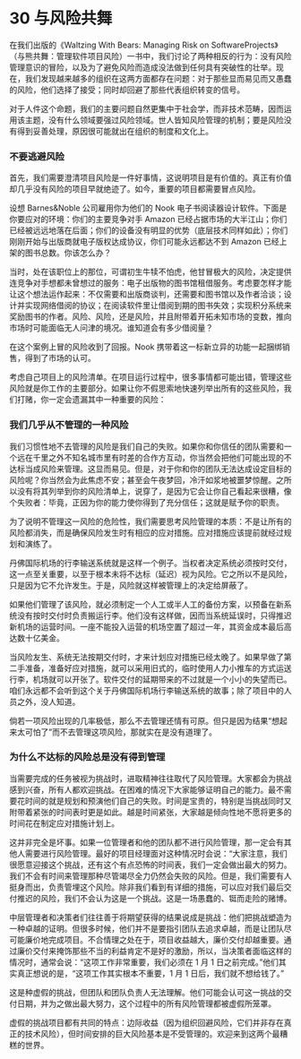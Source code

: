 # 30 与风险共舞

在我们出版的《Waltzing With Bears: Managing Risk on SoftwareProjects》（与熊共舞：管理软件项目风险）一书中，我们讨论了两种相反的行为：没有风险管理意识的冒险，以及为了避免风险而造成没法做到任何具有突破性的壮举。现在，我们发现越来越多的组织在这两方面都存在问题：对于那些显而易见而又愚蠢的风险，他们选择了接受；同时却回避了那些代表组织转变的信号。

对于人件这个命题，我们的主要问题自然更集中于社会学，而非技术范畴，因而运用该主题，没有什么领域要强过风险领域。世人皆知风险管理的机制；要是风险没有得到妥善处理，原因很可能就出在组织的制度和文化上。

### 不要逃避风险



首先，我们需要澄清项目风险是一件好事情，这说明项目是有价值的。真正有价值却几乎没有风险的项目早就绝迹了。如今，重要的项目都需要冒点风险。

设想 Barnes\&Noble 公司雇用你为他们的 Nook 电子书阅读器设计软件。下面是你要应对的环境：你们的主要竞争对手 Amazon 已经占据市场的大半江山；你们已经被远远地落在后面；你们的设备没有明显的优势（底层技术同样如此）；你们刚刚开始与出版商就电子版权达成协议，你们可能永远都达不到 Amazon 已经上架的图书总数。你该怎么办？

当时，处在该职位上的那位，可谓初生牛犊不怕虎，他甘冒极大的风险，决定提供连竞争对手想都未曾想过的服务：电子出版物的图书馆租借服务。考虑要怎样才能让这个想法运作起来：不仅需要和出版商谈判，还需要和图书馆以及作者洽谈；设计并实现网络借阅的协议；在阅读软件里让借阅到期的图书失效；实现积分系统来奖励图书的作者。风险、风险，还是风险，并且附带着开拓未知市场的变数，推向市场时可能面临无人问津的境况。谁知道会有多少借阅量？

在这个案例上冒的风险收到了回报。Nook 携带着这一标新立异的功能一起捆绑销售，得到了市场的认可。

考虑自己项目上的风险清单。在项目运行过程中，很多事情都可能出错，管理这些风险就是你工作的主要部分。如果让你不假思索地快速列举出所有的这些风险，我们打赌，你一定会遗漏其中一种重要的风险：

### 我们几乎从不管理的一种风险



我们习惯性地不去管理的风险是我们自己的失败。如果你和你信任的团队需要和一个远在千里之外不知名城市里有时差的合作方互动，你当然会把他们可能出现的不达标当成风险来管理。这显而易见。但是，对于你和你的团队无法达成设定目标的风险呢？你当然会为此焦虑不安；甚至会午夜梦回，冷汗如浆地被噩梦惊醒。之所以没有将其列举到你的风险清单上，说穿了，是因为它会让你自己看起来很糟，像个失败者：毕竟，正因为你的能力使你得到了充分信任；这就是赋予你的职责。

为了说明不管理这一风险的危险性，我们需要思考风险管理的本质：不是让所有的风险都消失，而是确保风险发生时有相应的应对措施。应对措施应该提前就经过规划和演练了。

丹佛国际机场的行李输送系统就是这样一个例子。当权者决定系统必须按时交付，这一点至关重要，以至于根本未将不达标（延迟）视为风险。它之所以不是风险，只是因为它不允许发生。于是，风险就这样被管理上的决定给屏蔽了。

如果他们管理了该风险，就必须制定一个人工或半人工的备份方案，以预备在新系统没有按时交付时负责搬运行李。他们没有这样做，因而当系统延误时，只得推迟新机场的运营时间。一座不能投入运营的机场空置了超过一年，其资金成本最后高达数十亿美金。

当风险友生、系统无法按期交付时，才来计划应对措施已经太晚了。如果早做了第二手准备，准备好应对措施，就可以采用旧式的，临时使用人力小推车的方式运送行李，机场就可以开张了。软件交付的延期带来的不过就是一个小小的失望而已。咱们永远都不会听到这个关于丹佛国际机场行李输送系统的故事；除了项目中的人员之外，没人知道。

倘若一项风险出现的几率极低，那么不去管理还情有可原。但只是因为结果“想起来太可怕了”而不去管理这项风险，那就实在是没有道理了。

### 为什么不达标的风险总是没有得到管理



当需要完成的任务被视为挑战时，进取精神往往取代了风险管理。大家都会为挑战感到兴奋，所有人都欢迎挑战。在困难的情况下大家能够证明自己的能力。最不需要花时间的就是规划和预演他们自己的失败。时间是宝贵的，特别是当挑战同时又附带着紧张的时间表时更是如此。越是时间紧张，大家越是倾向性地不愿将更多的时间花在制定应对措施计划上。

这并非完全是坏事。如果一位管理者和他的团队都不进行风险管理，那一定会有其他人需要进行风险管理。最好的项目经理面对这种情况时会说：“大家注意，我们很愿意迎接这个挑战，还有这个有点恐怖的时间表，我们一定会做出最大的努力。我们不会有时间来管理那种尽管竭尽全力仍然会失败的风险。但是，我们需要有人挺身而出，负责管埋这个风险。除非我们看到有详细的措施，可以应对我们最后交付推迟的风险，我们不会认为这是一个挑战。这是一场愚蠢的、铤而走险的赌博。

中层管理者和决策者们往往善于将期望获得的结果说成是挑战：他们把挑战塑造为一种卓越的证明。但很多时候，他们并不是要指引团队去追求卓越，而是让团队尽可能廉价地完成项目。不合情理之处在于，项目收益越大，廉价交付却越重要。通过廉价交付来掩饰那些不当的利益肯定不是好的激励，所以，当决策者面临这样的情况时，通常会说：“这项工作非常重要，我们必须在 1 月 1 日之前完成。”他们其实真正想说的是，“这项工作其实根本不重要，1 月 1 日后，我们就不想给钱了。”

这是种虚假的挑战，但团队和团队负责人无法理解。他们可能会认可这一挑战的交付日期，并为之做出最大努力，这个过程中的所有风险管理都被虚假所笼罩。

虚假的挑战项目都有共同的特点：边际收益（因为组织回避风险，它们并非存在真正的技术风险），但时间安排的巨大风险基本是不受管理的。欢迎来到这两个最糟糕的世界。

